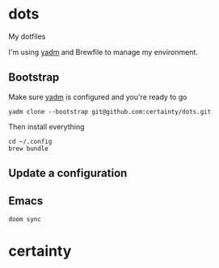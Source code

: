 # dots
My dotfiles

I'm using [yadm](https://yadm.io/) and Brewfile to manage my environment.

## Bootstrap
Make sure [yadm](https://yadm.io/docs/getting_started#) is configured and you're ready to go

```
yadm clone --bootstrap git@github.com:certainty/dots.git
```

Then install everything

```
cd ~/.config
brew bundle
```
## Update a configuration


## Emacs

```
doom sync
```
# certainty
